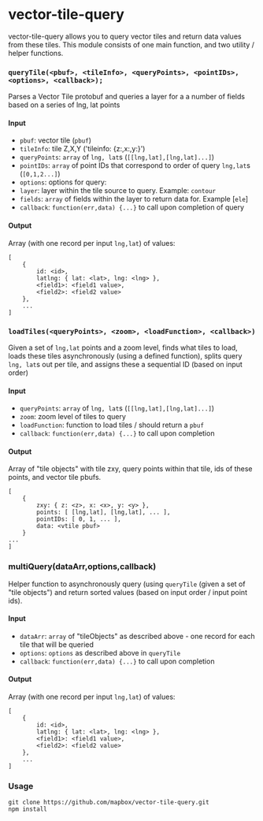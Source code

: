 vector-tile-query
================

vector-tile-query allows you to query vector tiles and return data values from these tiles. This module consists of one main function, and two utility / helper functions.

### `queryTile(<pbuf>, <tileInfo>, <queryPoints>, <pointIDs>, <options>, <callback>);`

Parses a Vector Tile protobuf and queries a layer for a a number of fields based on a series of lng, lat points

#### Input

* `pbuf`: vector tile (`pbuf`)
* `tileInfo`: tile Z,X,Y ('tileinfo: {z:<z>,x:<x>,y:<y>}')
* `queryPoints`: `array` of `lng, lat`s (`[[lng,lat],[lng,lat]...]`)
* `pointIDs`: `array` of point IDs that correspond to order of query `lng,lat`s (`[0,1,2...]`)
* `options`: options for query:
 * `layer`: layer within the tile source to query. Example: `contour`
 * `fields`: `array` of fields within the layer to return data for. Example [`ele`]
* `callback`: `function(err,data) {...}` to call upon completion of query

#### Output

Array (with one record per input `lng,lat`) of values:
```
[
    {
        id: <id>,
        latlng: { lat: <lat>, lng: <lng> },
        <field1>: <field1 value>,
        <field2>: <field2 value>
    },
    ...
]
```

### `loadTiles(<queryPoints>, <zoom>, <loadFunction>, <callback>)`

Given a set of `lng,lat` points and a zoom level, finds what tiles to load, loads these tiles asynchronously (using a defined function), splits query `lng, lat`s out per tile, and assigns these a sequential ID (based on input order)

#### Input

* `queryPoints`: `array` of `lng, lat`s (`[[lng,lat],[lng,lat]...]`)
* `zoom`: zoom level of tiles to query
* `loadFunction`: function to load tiles / should return a `pbuf`
* `callback`: `function(err,data) {...}` to call upon completion

#### Output
Array of "tile objects" with tile zxy, query points within that tile, ids of these points, and vector tile pbufs.
```
[
    {
        zxy: { z: <z>, x: <x>, y: <y> },
        points: [ [lng,lat], [lng,lat], ... ],
        pointIDs: [ 0, 1, ... ],
        data: <vtile pbuf>
    } 
...
]
```

### multiQuery(dataArr,options,callback)

Helper function to asynchronously query (using `queryTile` (given a set of "tile objects") and return sorted values (based on input order / input point ids).

#### Input

* `dataArr`: `array` of "tileObjects" as described above - one record for each tile that will be queried
* `options`: `options` as described above in `queryTile`
* `callback`: `function(err,data) {...}` to call upon completion

#### Output

Array (with one record per input `lng,lat`) of values:
```
[
    {
        id: <id>,
        latlng: { lat: <lat>, lng: <lng> },
        <field1>: <field1 value>,
        <field2>: <field2 value>
    },
    ...
]
```

### Usage
```
git clone https://github.com/mapbox/vector-tile-query.git
npm install
```